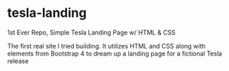 # tesla-landing
1st Ever Repo, Simple Tesla Landing Page w/ HTML &amp; CSS

The first real site I tried building. 
It utilizes HTML and CSS along with elements from Bootstrap 4 to dream up a landing page for a fictional Tesla release
